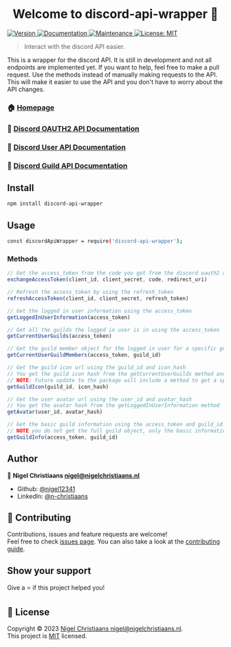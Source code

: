 <h1 align="center">Welcome to discord-api-wrapper 👋</h1>
<p>
  <a href="https://www.npmjs.com/package/discord-api-wrapper" target="_blank">
    <img alt="Version" src="https://img.shields.io/npm/v/discord-api-wrapper.svg">
  </a>
  <a href="https://github.com/nigel12341/discord-api-wrapper/#readme" target="_blank">
    <img alt="Documentation" src="https://img.shields.io/badge/documentation-yes-brightgreen.svg" />
  </a>
  <a href="https://github.com/nigel12341/discord-api-wrapper//graphs/commit-activity" target="_blank">
    <img alt="Maintenance" src="https://img.shields.io/badge/Maintained%3F-yes-green.svg" />
  </a>
  <a href="https://github.com/nigel12341/discord-api-wrapper//blob/master/LICENSE" target="_blank">
    <img alt="License: MIT" src="https://img.shields.io/github/license/nigel12341/discord-api-wrapper" />
  </a>
</p>

> Interact with the discord API easier.

This is a wrapper for the discord API. It is still in development and not all endpoints are implemented yet. If you want to help, feel free to make a pull request.
Use the methods instead of manually making requests to the API. This will make it easier to use the API and you don't have to worry about the API changes.


### 🏠 [Homepage](https://github.com/nigel12341/discord-api-wrapper/)

### 📝 [Discord OAUTH2 API Documentation](https://discord.com/developers/docs/topics/oauth2)
### 📝 [Discord User API Documentation](https://discord.com/developers/docs/resources/user)
### 📝 [Discord Guild API Documentation](https://discord.com/developers/docs/resources/guild)

## Install

```sh
npm install discord-api-wrapper
```

## Usage

```sh
const discordApiWrapper = require('discord-api-wrapper');
```

### Methods

```js
// Get the access_token from the code you got from the discord oauth2 redirect
exchangeAccessToken(client_id, client_secret, code, redirect_uri)

// Refresh the access_token by using the refresh_token
refreshAccessToken(client_id, client_secret, refresh_token)

// Get the logged in user information using the access_token
getLoggedInUserInformation(access_token)

// Get all the guilds the logged in user is in using the access_token
getCurrentUserGuilds(access_token)

// Get the guild member object for the logged in user for a specific guild using the access_token and guild_id
getCurrentUserGuildMembers(access_token, guild_id)

// Get the guild icon url using the guild_id and icon_hash
// You get the guild icon hash from the getCurrentUserGuilds method and filtering the guilds
// NOTE: Future update to the package will include a method to get a specific guild so you dont have to filter
getGuildIcon(guild_id, icon_hash)

// Get the user avatar url using the user_id and avatar_hash
// You get the avatar hash from the getLoggedInUserInformation method
getAvatar(user_id, avatar_hash)

// Get the basic guild information using the access_token and guild_id
// NOTE you do not get the full guild object, only the basic information because of a discord limitation using the OAUTH2 access_code
getGuildInfo(access_token, guild_id)
```

## Author

👤 **Nigel Christiaans <nigel@nigelchristiaans.nl>**

* Github: [@nigel12341](https://github.com/nigel12341)
* LinkedIn: [@n-christiaans](https://linkedin.com/in/n-christiaans)

## 🤝 Contributing

Contributions, issues and feature requests are welcome!<br />Feel free to check [issues page](https://github.com/nigel12341/discord-api-wrapper/issues). You can also take a look at the [contributing guide](https://github.com/nigel12341/discord-api-wrapper//blob/master/CONTRIBUTING.md).

## Show your support

Give a ⭐️ if this project helped you!


## 📝 License

Copyright © 2023 [Nigel Christiaans <nigel@nigelchristiaans.nl>](https://github.com/nigel12341).<br />
This project is [MIT](https://github.com/nigel12341/discord-api-wrapper//blob/master/LICENSE) licensed.